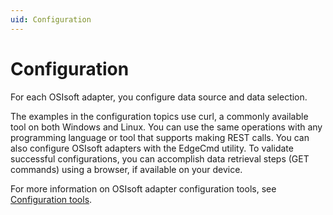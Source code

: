```yaml
---
uid: Configuration
---
```


# Configuration

For each OSIsoft adapter, you configure data source and data selection.

The examples in the configuration topics use curl, a commonly available tool on both Windows and Linux. You can use the same operations with any programming language or tool that supports making REST calls. You can also configure OSIsoft adapters with the EdgeCmd utility. To validate successful configurations, you can accomplish data retrieval steps (GET commands) using a browser, if available on your device.

For more information on OSIsoft adapter configuration tools, see [Configuration tools](https://osisoft.github.io/OSIsoft-Adapter-Modbus-Docs/V1/main/V1/Configuration/Configuration%20tools.html).
